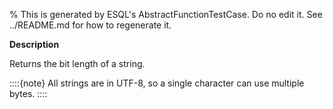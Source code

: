 % This is generated by ESQL's AbstractFunctionTestCase. Do no edit it. See ../README.md for how to regenerate it.

**Description**

Returns the bit length of a string.

::::{note}
All strings are in UTF-8, so a single character can use multiple bytes.
::::


